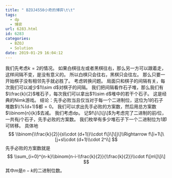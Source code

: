 ```yaml
---
title: " BZOJ4550小奇的博弈\t\t"
tags:
  - dp
  - 博弈
url: 6283.html
id: 6283
categories:
  - BZOJ
  - Solution
date: 2019-01-29 16:04:12
---
```


我们先考虑$k=2$的情况。 如果白棋往左或者黑棋往右，那么另一方可以跟着走，这样间隔不变，是没有意义的。 所以白棋只会往右，黑棋只会往左。 那么只要一开始棋子没有相邻先手就必胜了。 考虑转换问题。 局面只和棋子的间隔有关，每次我们可以减少$1\\sim d$对棋子的间隔。 我们把间隔看作石子堆，那么我们有$\\frac{k}{2}$堆石子，每次我们可以拿出$1\\sim d$堆中的若干个石子。 这是经典的Nimk游戏。 结论：先手必败当且仅当对于每一个二进制位，这位为$1$的石子堆数$\\%(d+1)$都$=0$。 我们可以求出先手必败的方案数，然后用总方案数$\\binom{n}{k}$去减。 我们考虑dp。 记$f\[i\]\[j\]$为考虑完了二进制的前$i$位，一共有$j$个石子，先手必败的方案数。 我们枚举有多少堆石子下一个二进制位为$1$即可转移。 具体地 $$ \\binom{\\frac{k}{2}}{s\\cdot (d+1)}\\cdot f\[i\]\[j\]\\Rightarrow f\[i+1\]\[j+s\\cdot (d+1)\\cdot 2^i\] $$ 先手必败的方案数就是 $$ \\sum_{i=0}^{n-k}\\binom{n-i-\\frac{k}{2}}{\\frac{k}{2}}\\cdot f\[m\]\[i\] $$ 其中$m$是$n-k$的二进制位数。